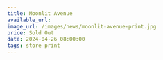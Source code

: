 ```yaml
---
title: Moonlit Avenue
available_url: 
image_url: /images/news/moonlit-avenue-print.jpg
price: Sold Out
date: 2024-04-26 08:00:00
tags: store print 
---
```

